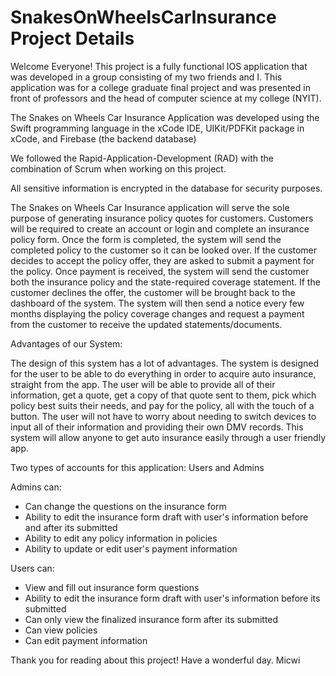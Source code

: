 # SnakesOnWheelsCarInsurance Project Details

Welcome Everyone! This project is a fully functional IOS application that was developed in a group consisting of my two friends and I. This application was for a college graduate final project and was presented in front of professors and the head of computer science at my college (NYIT).

The Snakes on Wheels Car Insurance Application was developed using the Swift programming language in the xCode IDE, UIKit/PDFKit package in xCode, and Firebase (the backend database)

We followed the Rapid-Application-Development (RAD) with the combination of Scrum when working on this project.

All sensitive information is encrypted in the database for security purposes.

The Snakes on Wheels Car Insurance application will serve the sole purpose of generating insurance policy quotes for customers. Customers will be required to create an account or login and complete an insurance policy form. Once the form is completed, the system will send the completed policy to the customer so it can be looked over. If the customer decides to accept the policy offer, they are asked to submit a payment for the policy. Once payment is received, the system will send the customer both the insurance policy and the state-required coverage statement. If the customer declines the offer, the customer will be brought back to the dashboard of the system. The system will then send a notice every few months displaying the policy coverage changes and request a payment from the customer to receive the updated statements/documents.

Advantages of our System:

The design of this system has a lot of advantages. The system is designed for the user to be able to do everything in order to acquire auto insurance, straight from the app. The user will be able to provide all of their information, get a quote, get a copy of that quote sent to them, pick which policy best suits their needs, and pay for the policy, all with the touch of a button. The user will not have to worry about needing to switch devices to input all of their information and providing their own DMV records. This system will allow anyone to get auto insurance easily through a user friendly app. 


Two types of accounts for this application: Users and Admins

Admins can:
  - Can change the questions on the insurance form
  - Ability to edit the insurance form draft with user's information before and after its submitted
  - Ability to edit any policy information in policies
  - Ability to update or edit user's payment information
 
 Users can:
  - View and fill out insurance form questions
  - Ability to edit the insurance form draft with user's information before its submitted
  - Can only view the finalized insurance form after its submitted
  - Can view policies
  - Can edit payment information

Thank you for reading about this project!
Have a wonderful day.
Micwi
